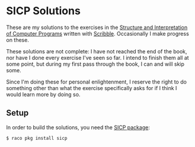 # SICP Solutions

These are my solutions to the exercises in the
[Structure and Interpretation of Computer Programs](https://mitpress.mit.edu/sicp/full-text/book/book.html)
written with [Scribble](http://docs.racket-lang.org/scribble/). Occasionally
I make progress on these.

These solutions are not complete: I have not reached the end of the book, nor
have I done every exercise I've seen so far. I intend to finish them all at
some point, but during my first pass through the book, I can and will skip
some.

Since I'm doing these for personal enlightenment, I reserve the right to do
something other than what the exercise specifically asks for if I think I
would learn more by doing so.

## Setup

In order to build the solutions, you need the [SICP package](https://github.com/sicp-lang/sicp):

```
$ raco pkg install sicp
```
